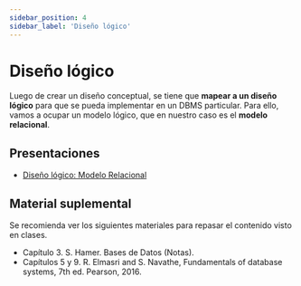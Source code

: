 ```yaml
---
sidebar_position: 4
sidebar_label: 'Diseño lógico'
---
```


# Diseño lógico

Luego de crear un diseño conceptual, se tiene que **mapear a un diseño lógico** para que se pueda implementar en un DBMS particular. Para ello, vamos a ocupar un modelo lógico, que en nuestro caso es el **modelo relacional**.

## Presentaciones

- [Diseño lógico: Modelo Relacional](https://github.com/sivanahamer/bases-datos/blob/main/03-Dise%C3%B1o_l%C3%B3gico/pres/03-relational.pdf)

## Material suplemental

Se recomienda ver los siguientes materiales para repasar el contenido visto en clases.

- Capítulo 3. S. Hamer. Bases de Datos (Notas).
- Capítulos 5 y 9. R. Elmasri and S. Navathe, Fundamentals of database systems, 7th ed. Pearson, 2016.
